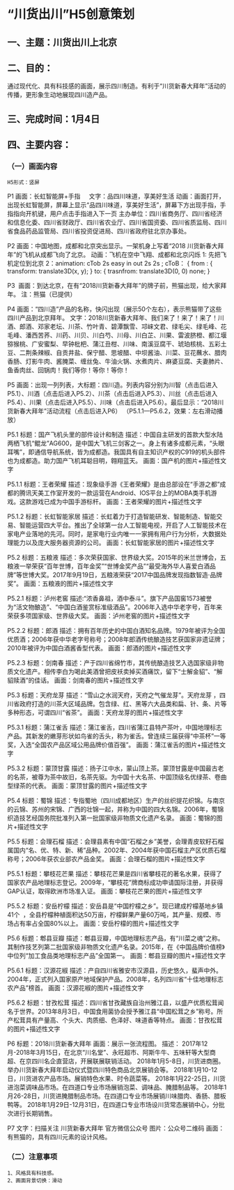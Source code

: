 # “川货出川”H5创意策划
## 一、主题：川货出川上北京
## 二、目的：
通过现代化、具有科技感的画面，展示四川制造。有利于“川货新春大拜年”活动的传播，更形象生动地展现四川造产品。
## 三、完成时间：1月4日
## 四、主要内容：
### （一）画面内容
	H5形式：竖屏
P1 画面：长虹智能屏+手指
    文字：品四川味道，享美好生活
	动画：画面打开，出现长虹智能屏，屏幕上显示“品四川味道，享美好生活”，屏幕下方出现手指，手指指向开机键，用户点击手指进入下一页
	主办单位：四川省商务厅、四川省经济和信息化委、四川省财政厅、四川省农业厅、四川省国资委、四川省质监局、四川省食品药品监管局、四川省投资促进局、四川省政府驻北京办事处。
  
P2 画面：中国地图，成都和北京突出显示。一架机身上写着“2018 川货新春大拜年”的飞机从成都飞向了北京。
	动画：飞机在空中飞翔、成都和北京闪烁
1: 先把飞机定位到北京
2：animation: cTob 2s easy in out 2s 2s ;
cToB： {
  from : {
    transform: translate3D(x, y);
  }
  to: {
    trasnfrom: translate3D(0, 0) none;
  }

P3  画面：到达北京，在有“2018川货新春大拜年”的牌子前，熊猫出现，给大家拜年。
	注：熊猫（已提供）

P4 画面：“四川造”产品的名称，快闪出现（展示50个左右），表示熊猫带了这些四川产品到北京拜年。
	文字：2018川货新春大拜年、我们来了！来了！来了！川酒、郎酒、邓家老坛、川茶、竹叶青、碧潭飘雪、邛崃文君、绿毛尖、绿毛峰、花毛峰、潘西苦荞、川药、川贝、川白芍、川母、川白芷、川果、雷波脐橙、都江堰猕猴桃、广安蜜梨、早钟枇杷、蒲江丑柑、川味、南溪豆腐干、琥珀核桃、五彩土豆、二荆条辣椒、自贡井盐、保宁醋、思坡醋、中坝酱油、川菜、豆花蘸水、腊肉香肠、灯影牛肉、酱腌菜、缠丝兔、牛油火锅、水煮肉片、麻婆豆腐、夫妻肺片、鱼香肉丝、回锅肉！我们等你！等你！等你！

P5 画面：出现一列列表，大标题：四川造。列表内容分别为川智（点击后进入P5.1）、川酒（点击后进入P5.2）、川茶（点击后进入P5.3）、川丝（点击后进入P5.4）、川果（点击后进入P5.5）、川味（点击后进入P5.6）。最后显示：“2018川货新春大拜年”活动流程（点击后进入P6）
	（P5.1.1—P5.6.2，效果：左右滑动播放）

P5.1 
	标题：国产飞机头里的部件设计和制造
	描述：中国自主研发的首款大型水陆两栖飞机“鲲龙”AG600，是中国大飞机三剑客之一。身上有诸多成都元素，“头眼耳嘴”，即通信导航系统，皆为成都造。我国具有自主知识产权的C919的机头部件也为成都造。助力国产飞机耳聪目明，翱翔蓝天。
	画面：国产机的图片+描述性文字

P5.1.1
	标题：王者荣耀
	描述：现象级手游《王者荣耀》是由总部设在“手游之都”成都的腾讯天美工作室开发的一款运营在Android、IOS平台上的MOBA类手机游戏。这款游戏已成为中国手游标杆。
	画面：王者荣耀的图片+描述性文字

P5.1.2
	标题：长虹智能家居
	描述：长虹着力于打造智能研发、智能制造、智能交易、智能运营四大平台。推出了全球第一台人工智能电视，开启了人工智能技术在家电产业落地的先河。同时，是家电行业内唯一一家拥有用户行为分析，大数据处理能力以及庞大服务器资源的公司。
	画面：长虹智能家居的图片+描述性文字

P5.2
	标题：五粮液
	描述：多次荣获国家、世界级大奖。2015年的米兰世博会，五粮液一举荣获“百年世博，百年金奖”“世博金奖产品”“最受海外华人喜爱白酒品牌”等世博大奖。2017年9月19日，五粮液荣获“2017中国品牌发现指数智造·品牌奖”。
	画面：五粮液的图片+描述性文字

P5.2.1
	标题：泸州老窖
	描述:“浓香鼻祖，酒中泰斗”。旗下产品国窖1573被誉为“活文物酿造”、“中国白酒鉴赏标准级酒品”。2006年入选中华老字号，百年来荣获多项国家级、世界级大奖。
	画面：泸州老窖的图片+描述性文字

P5.2.2
	标题：郎酒
	描述：拥有百年历史的中国白酒知名品牌。1979年被评为全国优质酒；2006年获中华老字号称号；2008年郎酒传统酿造技艺获国家非遗证牌；2010年被评为中国白酒酱香型代表。
	画面：郎酒的图片+描述性文字

P5.2.3
	标题：剑南春
	描述：产于四川省绵竹市，其传统酿造技艺入选国家级非物质文化遗产。相传李白为喝此美酒曾把皮袄卖掉买酒痛饮，留下“士解金貂”、“解貂赎酒”的佳话。
	画面：剑南春的图片+描述性文字

P5.3
	标题：天府龙芽
	描述：“雪山之水润天府，天府之气催龙芽”。天府龙芽 ，四川省政府打造的川茶大区域品牌。包含绿、红、黑等六大品类和扁、针、条、片等多种形态，可谓四川“省茶”。
	画面：天府龙芽的图片+描述性文字

P5.3.1
	标题：蒲江雀舌
	描述：蒲江雀舌，四川省蒲江县特产茶叶，中国地理标志产品。其新发的嫩芽形状如鸟雀的舌头，称为雀舌。曾连续三届获得“中茶杯”一等奖，入选“全国农产品区域公用品牌价值百强”。
	画面：蒲江雀舌的图片+描述性文字

P5.3.2
	标题：蒙顶甘露
	描述：扬子江中水，蒙山顶上茶。蒙顶甘露是中国最古老的名茶，被尊为茶中故旧，名茶先驱。为中国十大名茶、中国顶级名优绿茶、卷曲型绿茶的代表。
	画面：蒙顶甘露的图片+描述性文字

P5.4
	标题：蜀锦
	描述：专指蜀地（四川成都地区）生产的丝织提花织锦。与南京的云锦、苏州的宋锦、广西的壮锦一起，并称为中国的四大名锦。2006年，蜀锦织造技艺经国务院批准列入第一批国家级非物质文化遗产名录。
	画面：蜀锦的图片+描述性文字

P5.5
	标题：会理石榴
	描述：会理县素有中国“石榴之乡”美誉，会理青皮软籽石榴属国内“名、优、特、新、稀”品种。2002年、2004年获中国石榴主产区优质石榴称号；2006年获农业部农产品金奖。
	画面：会理石榴的图片+描述性文字

P5.5.1
	标题：攀枝花芒果
	描述：攀枝花芒果是四川省攀枝花的著名水果，获得了国家农产品地理标志登记。2009年，“攀枝花”牌商标成功申请国际注册，并获得GAP认证，取得欧洲市场准入证。
	画面：攀枝花芒果的图片+描述性文字

P5.5.2
	标题：安岳柠檬
	描述：安岳县是“中国柠檬之乡”。现已建成柠檬基地乡镇41个  ，全县柠檬种植面积达50万亩，柠檬鲜果产量60万吨，其产量、规模、市场占有率占全国80%以上。
	画面：安岳柠檬的图片+描述性文字

P5.6
	标题：郫县豆瓣
	描述：郫县豆瓣，中国地理标志产品，有“川菜之魂”之称。其制作技艺列第二批国家级非物质文化遗产名录。2015年，在《中国品牌价值榜》中位列“加工食品类地理标志产品”全国第一。
	画面：郫县豆瓣的图片+描述性文字

P5.6.1
	标题：汉源花椒
	描述：产自四川省雅安市汉源县，历史悠久，蜚声中外。2004年，正式列入国家原产地域保护产品。2008年，名列四川省“十佳地理标志农产品”榜首。
	画面：汉源花椒的图片+描述性文字

P5.6.2
	标题：甘孜松茸
	描述：四川省甘孜藏族自治州雅江县，以盛产优质松茸闻名于世界。2013年8月3日，中国食用菌协会授予雅江县“中国松茸之乡”称号。所产松茸具有产量高、个头大、肉质细、色泽好、味道香等特点。
	画面：甘孜松茸的图片+描述性文字

P6
	标题：2018川货新春大拜年
	画面：展示一张流程图。
	描述：
	2017年12月-2018年3月15日，在北京“川名堂”、永旺超市、阿斯牛牛、五味轩等大型商超、在京四川名企直营店，开展联展联销活动。
	2018年1月5-8日，川货进商圈。举办川货新春大拜年启动仪式暨四川特色商品北京展销会等。
	2018年1月10-12日，川货进农产品市场。展销特色水果、时令蔬菜等。
	2018年1月22-25日，川货进泡菜调味品市场。在四道口专业市场展销泡菜、调味品、腌腊制品等。
	2018年1月26-28日，川货进腌腊制品市场。在四道口专业市场展销川味腊肉、香肠、腊板鸭等。
	2018年1月29日-12月31日，在四道口专业市场设川货常态展销中心，分批次进行长期销售。

P7 文字：扫描关注 川货新春大拜年 官方微信公众号
	图片：公众号二维码
	画面：有熊猫的，具有四川元素的设计风格。
### （二）注意事项
	1、风格具有科技感。
	2、画面背景切换：滑动
